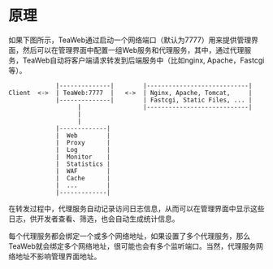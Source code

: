 # 原理
如果下图所示，TeaWeb通过启动一个网络端口（默认为7777）用来提供管理界面，然后可以在管理界面中配置一组Web服务和代理服务，其中，通过代理服务，TeaWeb自动将客户端请求转发到后端服务中（比如nginx, Apache，Fastcgi等）。
~~~
             |--------------|        |----------------------------| 
Client  <->  | TeaWeb:7777  |   <->  | Nginx, Apache, Tomcat,     |
             |--------------|        | Fastcgi, Static Files, ... |
                   |                 |----------------------------|
                   |
                   |
             |-------------|
             |  Web        |     
             |  Proxy      |  
             |  Log        |  
             |  Monitor    |      
             |  Statistics |     
             |  WAF        |
             |  Cache      |
             |  ...        |
             |-------------|
~~~

在转发过程中，代理服务自动记录访问日志信息，从而可以在管理界面中显示这些日志，供开发者查看、筛选，也会自动生成统计信息。

每个代理服务都会绑定一个或多个网络地址，如果设置了多个代理服务，那么TeaWeb就会绑定多个网络地址，很可能也会有多个监听端口。当然，代理服务网络地址不影响管理界面地址。

